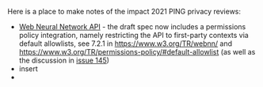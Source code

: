 Here is a place to make notes of the impact 2021 PING privacy reviews:
* [Web Neural Network API](https://www.w3.org/TR/webnn/) - the draft spec now includes a permissions policy integration, namely restricting the API to first-party contexts via default allowlists, see 7.2.1 in https://www.w3.org/TR/webnn/ and https://www.w3.org/TR/permissions-policy/#default-allowlist (as well as the discussion in [issue 145](https://github.com/webmachinelearning/webnn/issues/145))
* insert
* 
